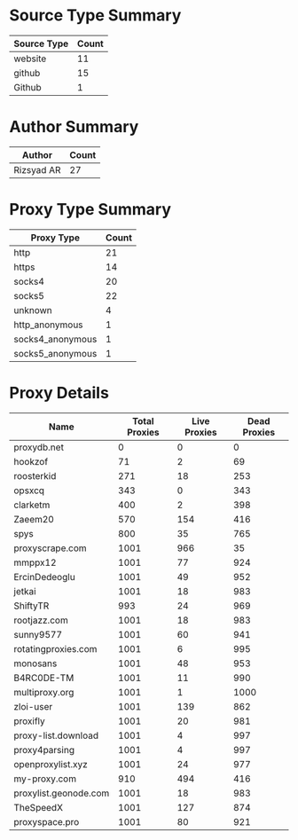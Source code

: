 # Source Type Summary

| Source Type | Count |
|-------------|-------|
| website | 11 |
| github | 15 |
| Github | 1 |


# Author Summary

| Author | Count |
|--------|-------|
| Rizsyad AR | 27 |


# Proxy Type Summary

| Proxy Type | Count |
|------------|-------|
| http | 21 |
| https | 14 |
| socks4 | 20 |
| socks5 | 22 |
| unknown | 4 |
| http_anonymous | 1 |
| socks4_anonymous | 1 |
| socks5_anonymous | 1 |


# Proxy Details

| Name | Total Proxies | Live Proxies | Dead Proxies |
|------|---------------|--------------|---------------|
| proxydb.net | 0 | 0 | 0 |
| hookzof | 71 | 2 | 69 |
| roosterkid | 271 | 18 | 253 |
| opsxcq | 343 | 0 | 343 |
| clarketm | 400 | 2 | 398 |
| Zaeem20 | 570 | 154 | 416 |
| spys | 800 | 35 | 765 |
| proxyscrape.com | 1001 | 966 | 35 |
| mmppx12 | 1001 | 77 | 924 |
| ErcinDedeoglu | 1001 | 49 | 952 |
| jetkai | 1001 | 18 | 983 |
| ShiftyTR | 993 | 24 | 969 |
| rootjazz.com | 1001 | 18 | 983 |
| sunny9577 | 1001 | 60 | 941 |
| rotatingproxies.com | 1001 | 6 | 995 |
| monosans | 1001 | 48 | 953 |
| B4RC0DE-TM | 1001 | 11 | 990 |
| multiproxy.org | 1001 | 1 | 1000 |
| zloi-user | 1001 | 139 | 862 |
| proxifly | 1001 | 20 | 981 |
| proxy-list.download | 1001 | 4 | 997 |
| proxy4parsing | 1001 | 4 | 997 |
| openproxylist.xyz | 1001 | 24 | 977 |
| my-proxy.com | 910 | 494 | 416 |
| proxylist.geonode.com | 1001 | 18 | 983 |
| TheSpeedX | 1001 | 127 | 874 |
| proxyspace.pro | 1001 | 80 | 921 |
